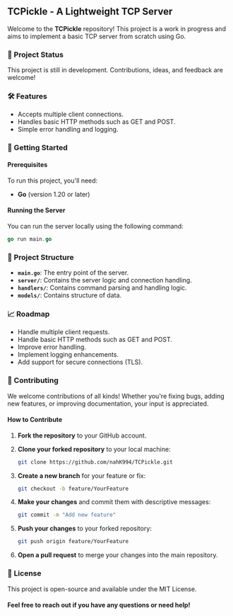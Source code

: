 ## TCPickle - A Lightweight TCP Server

Welcome to the **TCPickle** repository! This project is a work in progress and aims to implement a basic TCP server from scratch using Go.

### 🚧 Project Status

This project is still in development. Contributions, ideas, and feedback are welcome!

### 🛠️ Features

- Accepts multiple client connections.
- Handles basic HTTP methods such as GET and POST.
- Simple error handling and logging.

### 🚀 Getting Started

#### Prerequisites

To run this project, you'll need:

- **Go** (version 1.20 or later)

#### Running the Server

You can run the server locally using the following command:

```go
go run main.go
```

### 📂 Project Structure

- **`main.go`**: The entry point of the server.
- **`server/`**: Contains the server logic and connection handling.
- **`handlers/`**: Contains command parsing and handling logic.
- **`models/`**: Contains structure of data.

### 📈 Roadmap

- Handle multiple client requests.
- Handle basic HTTP methods such as GET and POST.
- Improve error handling.
- Implement logging enhancements.
- Add support for secure connections (TLS).

### 🤝 Contributing

We welcome contributions of all kinds! Whether you're fixing bugs, adding new features, or improving documentation, your input is appreciated.

#### How to Contribute

1. **Fork the repository** to your GitHub account.
2. **Clone your forked repository** to your local machine:

   ```bash
   git clone https://github.com/nahK994/TCPickle.git
   ```
   
4. **Create a new branch** for your feature or fix:
    ```bash
    git checkout -b feature/YourFeature
    ```
5. **Make your changes** and commit them with descriptive messages:
    ```bash
    git commit -m "Add new feature"
    ```
6. **Push your changes** to your forked repository:
    ```bash
    git push origin feature/YourFeature
    ```
7. **Open a pull request** to merge your changes into the main repository.



### 📝 License

This project is open-source and available under the MIT License.


#### Feel free to reach out if you have any questions or need help!
